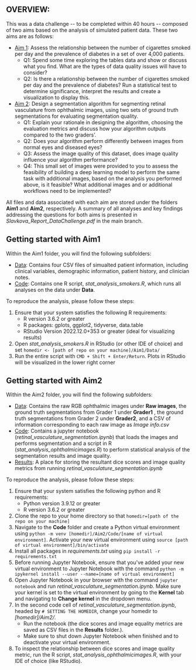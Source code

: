 ## OVERVIEW: 
This was a data challenge -- to be completed within 40 hours -- composed of two aims based on the analysis of simulated patient data. These two aims are as follows: 
* <ins>Aim 1</ins>: Assess the relationship between the number of cigarettes smoked per day and the prevalence of diabetes in a set of over 4,000 patients.
  * Q1: Spend some time exploring the tables data and show or discuss what you find. What are the types of data quality issues will have to consider?
  * Q2: Is there a relationship between the number of cigarettes smoked per day and the prevalence of diabetes? Run a statistical test to determine significance, interpret the results and create a visualization to display this. 
* <ins>Aim 2</ins>: Design a segmentation algorithm for segmenting retinal vasculature from ophthalmic images, using two sets of ground truth segmentations for evaluating segmentation quality.
  * Q1: Explain your rationale in designing the algorithm, choosing the evaluation metrics and discuss how your algorithm outputs compared to the two graders’.
  * Q2: Does your algorithm perform differently between images from normal eyes and diseased eyes?
  * Q3: Assess the image quality of this dataset, does image quality influence your algorithm performance?
  * Q4: This small set of images were provided to you to assess the feasibility of building a deep learning model to perform the same task with additional images, based on the analysis you performed above, is it feasible? What additional images and or additional workflows need to be implemented?

All files and data associated with each aim are stored under the folders **Aim1** and **Aim2**, respectively. A summary of all analyses and key findings addressing the questions for both aims is presented in *Slavkova_Report_DataChallenge.pdf* in the main branch.

## Getting started with Aim1
Within the Aim1 folder, you will find the following subfolders:
* <ins>Data</ins>: Contains four CSV files of simualted patient information, including clinical variables, demographic information, patient history, and clinician notes.
* <ins>Code</ins>: Contains one R script, *stat_analysis_smokers.R*, which runs all analyses on the data under **Data**.

To reproduce the analysis, please follow these steps:
1. Ensure that your system satisfies the following R requirements:
   * R version 3.6.2 or greater
   * R packages: gplots, ggplot2, tidyverse, data.table
   * RStudio Version 2022.12.0+353 or greater (ideal for visualizing results)
2. Open *stat_analysis_smokers.R* in RStudio (or other IDE of choice) and set `homedir <- [path of repo on your machine]/Aim1/Data/`
3. Run the entire script with `CMD + Shift + Enter/Return`. Plots in RStudio will be visualized in the lower right corner

## Getting started with Aim2
Within the Aim2 folder, you will find the following subfolders:
* <ins>Data</ins>: Contains the raw RGB ophthalmic images under **Raw images**, the ground truth segmentations from Grader 1 under **Grader1**
, the ground truth segmentations from Grader 2 under **Grader2**, and a CSV of information corresponding to each raw image as *Image info.csv*
* <ins>Code</ins>: Contains a jupyter notebook (*retinal_vasculature_segmentation.ipynb*) that loads the images and performs segmentation and a script in R (*stat_analysis_ophthalmicimages.R*) to perform statistical analysis of the segmentation results and image quality. 
* <ins>Results</ins>: A place for storing the resultant dice scores and image quality metrics from running *retinal_vasculature_segmentation.ipynb*

To reproduce the analysis, please follow these steps: 
1. Ensure that your system satisfies the following python and R requirements:
   * Python version 3.9.12 or greater
   * R version 3.6.2 or greater
2. Clone the repo to your home directory so that `homedir=[path of the repo on your machine]`
3. Navigate to the **Code** folder and create a Python virtual environment using `python -m venv [homedir]/Aim2/Code/[name of virtual environment]`. Activate your new virtual environment using `source [path of virtual environment]/bin/activate`
4. Install all packages in *requirements.txt* using `pip install -r requirements.txt`
5. Before running Jupyter Notebook, ensure that you've added your new virtual environment to Jupyter Notebook with the command `python -m ipykernel install --user --name=[name of virtual environment]`
6. Open Jupyter Notebook in your browser with the command `jupyter notebook` and run *retinal_vasculature_segmentation.ipynb*. Make sure your kernel is set to the virtual environment by going to the **Kernel** tab and navigating to **Change kernel** in the dropdown menu.
7. In the second code cell of *retinal_vasculature_segmentation.ipynb*, headed by `# SETTING THE HOMEDIR`, change your homedir to *[homedir]/Aim2/*.
   * Run the notebook (the dice scores and image equality metrics are saved as CSV files in the **Results** folder.).
   * Make sure to shut down Jupyter Notebook when finished and to deactivate your virtual environment. 
9. To inspect the relationship between dice scores and image quality metric, run the R script, *stat_analysis_ophthalmicimages.R*, with your IDE of choice (like RStudio).
